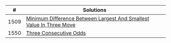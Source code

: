 |#|Solutions|
|---|-------|
|1509|[Minimum Difference Between Largest And Smallest Value In Three Move ](solutions/1509.MinimumDifferenceBetweenLargestAndSmallestValueInThreeMove.java)  |
|1550|[Three Consecutive Odds](solutions/1550.threeConsecutiveOdds.java)|
